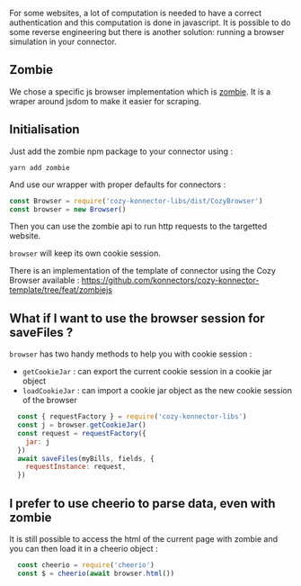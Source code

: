 For some websites, a lot of computation is needed to have a correct authentication and this
computation is done in javascript. It is possible to do some reverse engineering but there is
another solution: running a browser simulation in your connector.

## Zombie

We chose a specific js browser implementation which is [zombie](https://github.com/assaf/zombie).
It is a wraper around jsdom to make it easier for scraping.

## Initialisation

Just add the zombie npm package to your connector using :

```
yarn add zombie
```

And use our wrapper with proper defaults for connectors :

```js
const Browser = require('cozy-konnector-libs/dist/CozyBrowser')
const browser = new Browser()
```

Then you can use the zombie api to run http requests to the targetted website.

`browser` will keep its own cookie session.

There is an implementation of the template of connector using the Cozy Browser available :
https://github.com/konnectors/cozy-konnector-template/tree/feat/zombiejs

## What if I want to use the browser session for saveFiles ?

`browser` has two handy methods to help you with cookie session :
  * `getCookieJar` : can export the current cookie session in a cookie jar object
  * `loadCookieJar` : can import a cookie jar object as the new cookie session of the browser


```js
  const { requestFactory } = require('cozy-konnector-libs')
  const j = browser.getCookieJar()
  const request = requestFactory({
    jar: j
  })
  await saveFiles(myBills, fields, {
    requestInstance: request,
  })
```

## I prefer to use cheerio to parse data, even with zombie

It is still possible to access the html of the current page with zombie and you can then load it in
a cheerio object :

```js
  const cheerio = require('cheerio')
  const $ = cheerio(await browser.html())
```
